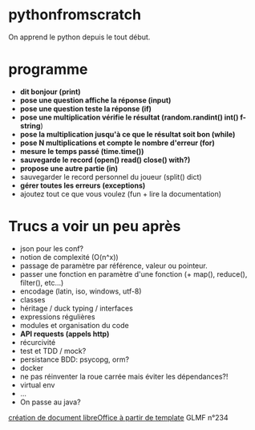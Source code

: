 # pythonfromscratch
On apprend le python depuis le tout début.

# programme
* **dit bonjour (print)**
* **pose une question affiche la réponse (input)**
* **pose une question teste la réponse (if)**
* **pose une multiplication vérifie le résultat (random.randint() int() f-string**)
* **pose la multiplication jusqu'à ce que le résultat soit bon (while)**
* **pose N multiplications et compte le nombre d'erreur (for)**
* **mesure le temps passé (time.time())**
* **sauvegarde le record (open() read() close() with?)**
* **propose une autre partie (in)**
* sauvegarder le record personnel du joueur (split() dict)
* **gérer toutes les erreurs (exceptions)**
* ajoutez tout ce que vous voulez (fun + lire la documentation)

# Trucs a voir un peu après
* json pour les conf?
* notion de complexité (O(n^x))
* passage de paramètre par référence, valeur ou pointeur.
* passer une fonction en paramètre d'une fonction (+ map(), reduce(), filter(), etc...)
* encodage (latin, iso, windows, utf-8)
* classes
* héritage / duck typing / interfaces
* expressions régulières
* modules et organisation du code
* **API requests (appels http)**
* récurcivité
* test et TDD / mock?
* persistance BDD: psycopg, orm?
* docker
* ne pas réinventer la roue carrée mais éviter les dépendances?!
* virtual env
* ...
* On passe au java?

[création de document libreOffice à partir de template](https://connect.ed-diamond.com/GNU-Linux-Magazine/GLMF-234/Generez-des-documents-LibreOffice-depuis-des-templates-grace-a-Python) GLMF n°234
